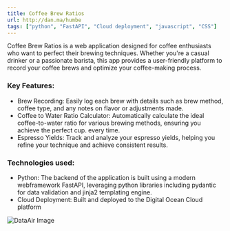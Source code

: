 ```yaml
---
title: Coffee Brew Ratios
url: http://dan.ma/humbe
tags: ["python", "FastAPI", "Cloud deployment", "javascript", "CSS"]
---
```


Coffee Brew Ratios is a web application designed for coffee enthusiasts who want to perfect their brewing techniques. Whether you're a casual drinker or a passionate barista, this app provides a user-friendly platform to record your coffee brews and optimize your coffee-making process.

### **Key Features:**
- Brew Recording: Easily log each brew with details such as brew method, coffee type, and any notes on flavor or adjustments made.
- Coffee to Water Ratio Calculator: Automatically calculate the ideal coffee-to-water ratio for various brewing methods, ensuring you achieve the perfect cup. every time.
- Espresso Yields: Track and analyze your espresso yields, helping you refine your technique and achieve consistent results.

### **Technologies used:**
- Python: The backend of the application is built using a modern webframework FastAPI, leveraging python libraries including pydantic for data validation and jinja2 templating engine.
- Cloud Deployment: Built and deployed to the Digital Ocean Cloud platform 

![DataAir Image](/headshot.png)